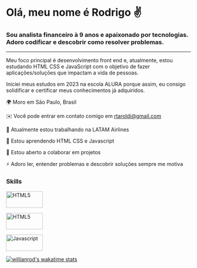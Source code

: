 Olá, meu nome é Rodrigo ✌
==========================

### Sou analista financeiro à 9 anos e apaixonado por tecnologias. Adoro codificar e descobrir como resolver problemas.
--------

Meu foco principal é desenvolvimento front end e, atualmente, estou estudando HTML CSS e JavaScript com o objetivo de fazer aplicações/soluções que impactam a vida de pessoas.

Iniciei meus estudos em 2023 na escola ALURA porque assim, eu consigo solidificar e certificar meus conhecimentos já adquiridos.

🌍 Moro em São Paulo, Brasil

✉️ Você pode entrar em contato comigo em rtaroldi@gmail.com

🚀 Atualmente estou trabalhando na LATAM Airlines

🧠 Estou aprendendo HTML CSS e Javascript 

🤝 Estou aberto a colaborar em projetos

⚡ Adoro ler, entender problemas e descobrir soluções sempre me motiva



### Skills

<a href="https://developer.mozilla.org/en-US/docs/Glossary/HTML5" target="_blank" rel="noreferrer"><img src="https://img.shields.io/badge/html5-%23E34F26.svg?style=for-the-badge&logo=html5&logoColor=white" width="100" height="45" alt="HTML5"/></a>
 
<a href="https://developer.mozilla.org/en-US/docs/Glossary/HTML5" target="_blank" rel="noreferrer"><img src="https://img.shields.io/badge/CSS3-1572B6?style=for-the-badge&logo=css3&logoColor=white" width="100" height="45" alt="HTML5" /></a>


<a href="https://developer.mozilla.org/en-US/docs/Web/JavaScript" target="_blank" rel="noreferrer"><img src="https://img.shields.io/badge/javascript-%23323330.svg?style=for-the-badge&logo=javascript&logoColor=%23F7DF1E" width="100" height="45" alt="Javascript" /></a>


[![willianrod's wakatime stats](https://github-readme-stats.vercel.app/api/wakatime?Rodrigo-Aroldi=willianrod)](https://github.com/anuraghazra/github-readme-stats)




